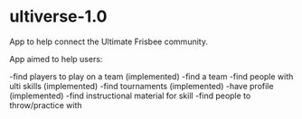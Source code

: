 # ultiverse-1.0
App to help connect the Ultimate Frisbee community.


App aimed to help users:

-find players to play on a team (implemented)
-find a team
-find people with ulti skills (implemented)
-find tournaments (implemented)
-have profile (implemented)
-find instructional material for skill
-find people to throw/practice with
